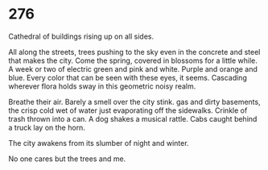 # 276

Cathedral of buildings rising up on all sides.

All along the streets, trees pushing to the sky even in the concrete and steel that makes the city. Come the spring, covered in blossoms for a little while. A week or two of electric green and pink and white. Purple and orange and blue. Every color that can be seen with these eyes, it seems. Cascading wherever flora holds sway in this geometric noisy realm.

Breathe their air. Barely a smell over the city stink. gas and dirty basements, the crisp cold wet of water just evaporating off the sidewalks. Crinkle of trash thrown into a can. A dog shakes a musical rattle. Cabs caught behind a truck lay on the horn. 

The city awakens from its slumber of night and winter. 

No one cares but the trees and me. 